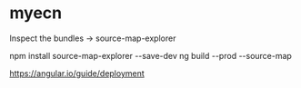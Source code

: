# myecn
Inspect the bundles  ->  source-map-explorer

npm install source-map-explorer --save-dev
ng build --prod --source-map

https://angular.io/guide/deployment